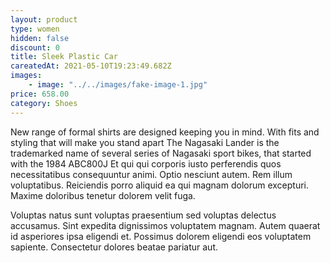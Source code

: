 ```yaml
---
layout: product
type: women
hidden: false
discount: 0
title: Sleek Plastic Car
careatedAt: 2021-05-10T19:23:49.682Z
images:
    - image: "../../images/fake-image-1.jpg"
price: 658.00
category: Shoes
---
```

New range of formal shirts are designed keeping you in mind. With fits and styling that will make you stand apart
The Nagasaki Lander is the trademarked name of several series of Nagasaki sport bikes, that started with the 1984 ABC800J
Et qui qui corporis iusto perferendis quos necessitatibus consequuntur animi. Optio nesciunt autem. Rem illum voluptatibus. Reiciendis porro aliquid ea qui magnam dolorum excepturi. Maxime doloribus tenetur dolorem velit fuga.
 Voluptas natus sunt voluptas praesentium sed voluptas delectus accusamus. Sint expedita dignissimos voluptatem magnam. Autem quaerat id asperiores ipsa eligendi et. Possimus dolorem eligendi eos voluptatem sapiente. Consectetur dolores beatae pariatur aut.
